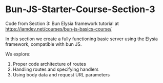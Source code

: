 # Bun-JS-Starter-Course-Section-3
Code from Section 3: Bun Elysia framework tutorial at https://iamdev.net/courses/bun-js-basics-course/ 

In this section we create a fully functioning basic server using the Elysia framework, compatible with bun JS.

We explore:

1. Proper code architecture of routes
2. Handling routes and specifying handlers
3. Using body data and request URL parameters
